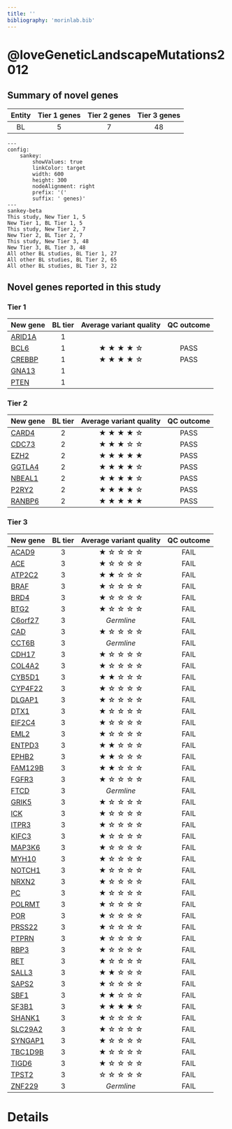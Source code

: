 ```yaml
---
title: ''
bibliography: 'morinlab.bib'
---
```


# @loveGeneticLandscapeMutations2012
## Summary of novel genes

|Entity| Tier 1 genes| Tier 2 genes|Tier 3 genes|
|:-:|:-:|:-:|:-:|
|BL|5|7|48|
```mermaid
---
config:
    sankey:
        showValues: true
        linkColor: target
        width: 600
        height: 300
        nodeAlignment: right
        prefix: '('
        suffix: ' genes)'
---
sankey-beta
This study, New Tier 1, 5
New Tier 1, BL Tier 1, 5
This study, New Tier 2, 7
New Tier 2, BL Tier 2, 7
This study, New Tier 3, 48
New Tier 3, BL Tier 3, 48
All other BL studies, BL Tier 1, 27
All other BL studies, BL Tier 2, 65
All other BL studies, BL Tier 3, 22
```

## Novel genes reported in this study

### Tier 1
|New gene|BL tier| Average variant quality | QC outcome |
|:-|:-:|:-:|:-:|
|[ARID1A](../ARID1A)|1 || |
|[BCL6](../BCL6)|1 |&starf; &starf; &starf; &starf; &star; |PASS |
|[CREBBP](../CREBBP)|1 |&starf; &starf; &starf; &starf; &star; |PASS |
|[GNA13](../GNA13)|1 || |
|[PTEN](../PTEN)|1 || |

### Tier 2
|New gene|BL tier| Average variant quality | QC outcome |
|:-|:-:|:-:|:-:|
|[CARD4](../CARD4)|2 |&starf; &starf; &starf; &starf; &star; |PASS |
|[CDC73](../CDC73)|2 |&starf; &starf; &starf; &star; &star; |PASS |
|[EZH2](../EZH2)|2 |&starf; &starf; &starf; &starf; &starf; |PASS |
|[GGTLA4](../GGTLA4)|2 |&starf; &starf; &starf; &starf; &star; |PASS |
|[NBEAL1](../NBEAL1)|2 |&starf; &starf; &starf; &starf; &star; |PASS |
|[P2RY2](../P2RY2)|2 |&starf; &starf; &starf; &starf; &star; |PASS |
|[RANBP6](../RANBP6)|2 |&starf; &starf; &starf; &starf; &starf; |PASS |

### Tier 3
|New gene|BL tier| Average variant quality | QC outcome |
|:-|:-:|:-:|:-:|
|[ACAD9](../ACAD9)|3 |&starf; &star; &star; &star; &star; |FAIL |
|[ACE](../ACE)|3 |&starf; &star; &star; &star; &star; |FAIL |
|[ATP2C2](../ATP2C2)|3 |&starf; &starf; &star; &star; &star; |FAIL |
|[BRAF](../BRAF)|3 |&starf; &star; &star; &star; &star; |FAIL |
|[BRD4](../BRD4)|3 |&starf; &star; &star; &star; &star; |FAIL |
|[BTG2](../BTG2)|3 |&starf; &star; &star; &star; &star; |FAIL |
|[C6orf27](../C6orf27)|3 |*Germline*|FAIL |
|[CAD](../CAD)|3 |&starf; &star; &star; &star; &star; |FAIL |
|[CCT6B](../CCT6B)|3 |*Germline*|FAIL |
|[CDH17](../CDH17)|3 |&starf; &star; &star; &star; &star; |FAIL |
|[COL4A2](../COL4A2)|3 |&starf; &star; &star; &star; &star; |FAIL |
|[CYB5D1](../CYB5D1)|3 |&starf; &starf; &star; &star; &star; |FAIL |
|[CYP4F22](../CYP4F22)|3 |&starf; &star; &star; &star; &star; |FAIL |
|[DLGAP1](../DLGAP1)|3 |&starf; &star; &star; &star; &star; |FAIL |
|[DTX1](../DTX1)|3 |&starf; &star; &star; &star; &star; |FAIL |
|[EIF2C4](../EIF2C4)|3 |&starf; &star; &star; &star; &star; |FAIL |
|[EML2](../EML2)|3 |&starf; &star; &star; &star; &star; |FAIL |
|[ENTPD3](../ENTPD3)|3 |&starf; &starf; &star; &star; &star; |FAIL |
|[EPHB2](../EPHB2)|3 |&starf; &starf; &star; &star; &star; |FAIL |
|[FAM129B](../FAM129B)|3 |&starf; &starf; &star; &star; &star; |FAIL |
|[FGFR3](../FGFR3)|3 |&starf; &star; &star; &star; &star; |FAIL |
|[FTCD](../FTCD)|3 |*Germline*|FAIL |
|[GRIK5](../GRIK5)|3 |&starf; &star; &star; &star; &star; |FAIL |
|[ICK](../ICK)|3 |&starf; &star; &star; &star; &star; |FAIL |
|[ITPR3](../ITPR3)|3 |&starf; &star; &star; &star; &star; |FAIL |
|[KIFC3](../KIFC3)|3 |&starf; &star; &star; &star; &star; |FAIL |
|[MAP3K6](../MAP3K6)|3 |&starf; &star; &star; &star; &star; |FAIL |
|[MYH10](../MYH10)|3 |&starf; &star; &star; &star; &star; |FAIL |
|[NOTCH1](../NOTCH1)|3 |&starf; &star; &star; &star; &star; |FAIL |
|[NRXN2](../NRXN2)|3 |&starf; &star; &star; &star; &star; |FAIL |
|[PC](../PC)|3 |&starf; &star; &star; &star; &star; |FAIL |
|[POLRMT](../POLRMT)|3 |&starf; &star; &star; &star; &star; |FAIL |
|[POR](../POR)|3 |&starf; &star; &star; &star; &star; |FAIL |
|[PRSS22](../PRSS22)|3 |&starf; &star; &star; &star; &star; |FAIL |
|[PTPRN](../PTPRN)|3 |&starf; &star; &star; &star; &star; |FAIL |
|[RBP3](../RBP3)|3 |&starf; &star; &star; &star; &star; |FAIL |
|[RET](../RET)|3 |&starf; &star; &star; &star; &star; |FAIL |
|[SALL3](../SALL3)|3 |&starf; &starf; &star; &star; &star; |FAIL |
|[SAPS2](../SAPS2)|3 |&starf; &star; &star; &star; &star; |FAIL |
|[SBF1](../SBF1)|3 |&starf; &starf; &star; &star; &star; |FAIL |
|[SF3B1](../SF3B1)|3 |&starf; &starf; &starf; &starf; &star; |FAIL |
|[SHANK1](../SHANK1)|3 |&starf; &star; &star; &star; &star; |FAIL |
|[SLC29A2](../SLC29A2)|3 |&starf; &star; &star; &star; &star; |FAIL |
|[SYNGAP1](../SYNGAP1)|3 |&starf; &star; &star; &star; &star; |FAIL |
|[TBC1D9B](../TBC1D9B)|3 |&starf; &star; &star; &star; &star; |FAIL |
|[TIGD6](../TIGD6)|3 |&starf; &star; &star; &star; &star; |FAIL |
|[TPST2](../TPST2)|3 |&star; &star; &star; &star; &star; |FAIL |
|[ZNF229](../ZNF229)|3 |*Germline*|FAIL |


# Details

